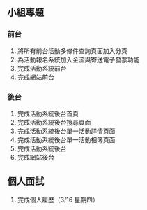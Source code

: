 ## 小組專題
### 前台
1. 將所有前台活動多條件查詢頁面加入分頁
1. 為活動報名系統加入金流與寄送電子發票功能
1. 完成活動系統前台
1. 完成網站前台

### 後台
1. 完成活動系統後台首頁
1. 完成活動系統後台搜尋頁面
1. 完成活動系統後台單一活動詳情頁面
1. 完成活動系統後台單一活動相簿頁面
1. 完成活動系統後台
1. 完成網站後台

## 個人面試
1. 完成個人履歷（3/16 星期四）
